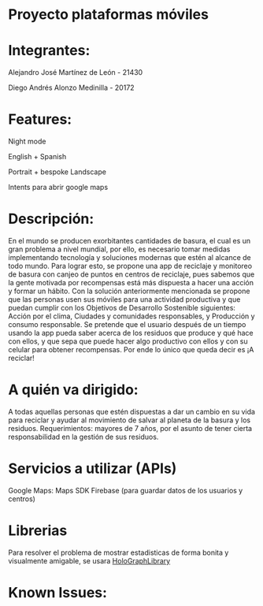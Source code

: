 # Proyecto plataformas móviles

# Integrantes:
Alejandro José Martínez de León - 21430

Diego Andrés Alonzo Medinilla - 20172

# Features:
Night mode

English + Spanish

Portrait + bespoke Landscape

Intents para abrir google maps

# Descripción:
En el mundo se producen exorbitantes cantidades de basura, el cual es un gran problema a nivel mundial, por ello, es necesario tomar medidas implementando tecnología y soluciones modernas que estén al alcance de todo mundo. Para lograr esto, se propone una app de reciclaje y monitoreo de basura con canjeo de puntos en centros de reciclaje, pues sabemos que la gente motivada por recompensas está más dispuesta a hacer una acción y formar un hábito. Con la solución anteriormente mencionada se propone que las personas usen sus móviles para una actividad productiva y que puedan cumplir con los Objetivos de Desarrollo Sostenible siguientes: Acción por el clima, Ciudades y comunidades responsables, y Producción y consumo responsable. Se pretende que el usuario después de un tiempo usando la app pueda saber acerca de los residuos que produce y qué hace con ellos, y que sepa que puede hacer algo productivo con ellos y con su celular para obtener recompensas. Por ende lo único que queda decir es ¡A reciclar! 

# A quién va dirigido:
A todas aquellas personas que estén dispuestas a dar un cambio en su vida para reciclar y ayudar al movimiento de salvar al planeta de la basura y los residuos. Requerimientos: mayores de 7 años, por el asunto de tener cierta responsabilidad en la gestión de sus residuos.

# Servicios a utilizar (APIs)
Google Maps: Maps SDK
Firebase (para guardar datos de los usuarios y centros)

# Librerias
Para resolver el problema de mostrar estadisticas de forma bonita y visualmente amigable, se usara [HoloGraphLibrary](https://github.com/Androguide/HoloGraphLibrary)

# Known Issues:
